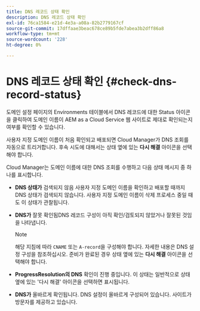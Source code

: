 ```yaml
---
title: DNS 레코드 상태 확인
description: DNS 레코드 상태 확인
exl-id: 76ca1584-e21d-4e3a-a08a-82b2779167cf
source-git-commit: 17dffaae3beac678ce89b5fde7abea3b2dff86a8
workflow-type: tm+mt
source-wordcount: '228'
ht-degree: 0%

---
```


# DNS 레코드 상태 확인 {#check-dns-record-status}

도메인 설정 페이지의 Environments 테이블에서 DNS 레코드에 대한 Status 아이콘을 클릭하여 도메인 이름이 AEM as a Cloud Service 웹 사이트로 제대로 확인되는지 여부를 확인할 수 있습니다.

사용자 지정 도메인 이름이 처음 확인되고 배포되면 Cloud Manager가 DNS 조회를 자동으로 트리거합니다. 후속 시도에 대해서는 상태 옆에 있는 **다시 해결** 아이콘을 선택해야 합니다.

Cloud Manager는 도메인 이름에 대한 DNS 조회를 수행하고 다음 상태 메시지 중 하나를 표시합니다.

* **DNS 상태가**
검색되지 않음 사용자 지정 도메인 이름을 확인하고 배포할 때까지 DNS 상태가 검색되지 않습니다. 사용자 지정 도메인 이름이 삭제 프로세스 중일 때도 이 상태가 관찰됩니다.

* **DNS가**
잘못 확인됨DNS 레코드 구성이 아직 확인/검토되지 않았거나 잘못된 것임을 나타냅니다.

   >[!NOTE]
   >해당 지침에 따라 `CNAME` 또는 `A-record`을 구성해야 합니다. 자세한 내용은 DNS 설정 구성을 참조하십시오. 준비가 완료된 경우 상태 옆에 있는 **다시 해결** 아이콘을 선택해야 합니다.

* **ProgressResolution의 DNS**
확인이 진행 중입니다. 이 상태는 일반적으로 상태 옆에 있는 &#39;다시 해결&#39; 아이콘을 선택하면 표시됩니다.

* **DNS가**
올바르게 확인됩니다. DNS 설정이 올바르게 구성되어 있습니다. 사이트가 방문자를 제공하고 있습니다.
